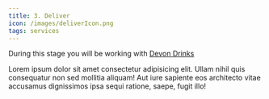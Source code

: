 ```yaml
---
title: 3. Deliver
icon: /images/deliverIcon.png
tags: services
---
```


During this stage you will be working with <a href="https://www.devondrinks.co.uk/">Devon Drinks</a>

Lorem ipsum dolor sit amet consectetur adipisicing elit. Ullam nihil quis consequatur non sed mollitia aliquam! Aut iure sapiente eos architecto vitae accusamus dignissimos ipsa sequi ratione, saepe, fugit illo!
